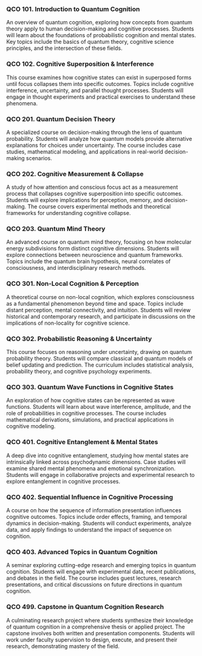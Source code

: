 ### QCO 101. Introduction to Quantum Cognition

An overview of quantum cognition, exploring how concepts from quantum theory apply to human decision-making and cognitive processes. Students will learn about the foundations of probabilistic cognition and mental states. Key topics include the basics of quantum theory, cognitive science principles, and the intersection of these fields.

### QCO 102. Cognitive Superposition & Interference

This course examines how cognitive states can exist in superposed forms until focus collapses them into specific outcomes. Topics include cognitive interference, uncertainty, and parallel thought processes. Students will engage in thought experiments and practical exercises to understand these phenomena.

### QCO 201. Quantum Decision Theory

A specialized course on decision-making through the lens of quantum probability. Students will analyze how quantum models provide alternative explanations for choices under uncertainty. The course includes case studies, mathematical modeling, and applications in real-world decision-making scenarios.

### QCO 202. Cognitive Measurement & Collapse

A study of how attention and conscious focus act as a measurement process that collapses cognitive superposition into specific outcomes. Students will explore implications for perception, memory, and decision-making. The course covers experimental methods and theoretical frameworks for understanding cognitive collapse.

### QCO 203. Quantum Mind Theory

An advanced course on quantum mind theory, focusing on how molecular energy subdivisions form distinct cognitive dimensions. Students will explore connections between neuroscience and quantum frameworks. Topics include the quantum brain hypothesis, neural correlates of consciousness, and interdisciplinary research methods.

### QCO 301. Non-Local Cognition & Perception

A theoretical course on non-local cognition, which explores consciousness as a fundamental phenomenon beyond time and space. Topics include distant perception, mental connectivity, and intuition. Students will review historical and contemporary research, and participate in discussions on the implications of non-locality for cognitive science.

### QCO 302. Probabilistic Reasoning & Uncertainty

This course focuses on reasoning under uncertainty, drawing on quantum probability theory. Students will compare classical and quantum models of belief updating and prediction. The curriculum includes statistical analysis, probability theory, and cognitive psychology experiments.

### QCO 303. Quantum Wave Functions in Cognitive States

An exploration of how cognitive states can be represented as wave functions. Students will learn about wave interference, amplitude, and the role of probabilities in cognitive processes. The course includes mathematical derivations, simulations, and practical applications in cognitive modeling.

### QCO 401. Cognitive Entanglement & Mental States

A deep dive into cognitive entanglement, studying how mental states are intrinsically linked across psychodynamic dimensions. Case studies will examine shared mental phenomena and emotional synchronization. Students will engage in collaborative projects and experimental research to explore entanglement in cognitive processes.

### QCO 402. Sequential Influence in Cognitive Processing

A course on how the sequence of information presentation influences cognitive outcomes. Topics include order effects, framing, and temporal dynamics in decision-making. Students will conduct experiments, analyze data, and apply findings to understand the impact of sequence on cognition.

### QCO 403. Advanced Topics in Quantum Cognition

A seminar exploring cutting-edge research and emerging topics in quantum cognition. Students will engage with experimental data, recent publications, and debates in the field. The course includes guest lectures, research presentations, and critical discussions on future directions in quantum cognition.

### QCO 499. Capstone in Quantum Cognition Research

A culminating research project where students synthesize their knowledge of quantum cognition in a comprehensive thesis or applied project. The capstone involves both written and presentation components. Students will work under faculty supervision to design, execute, and present their research, demonstrating mastery of the field.